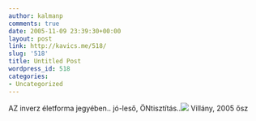 ```yaml
---
author: kalmanp
comments: true
date: 2005-11-09 23:39:30+00:00
layout: post
link: http://kavics.me/518/
slug: '518'
title: Untitled Post
wordpress_id: 518
categories:
- Uncategorized
---
```


AZ inverz életforma jegyében.. jó-leső, ÖNtisztítás..![](http://kavics.freeblog.hu/Files/konyvtar.JPG) Villány, 2005 ősz
